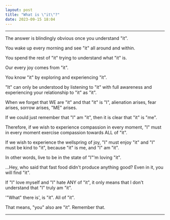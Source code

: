 ```yaml
---
layout: post
title: "What is \"it\"?"
date: 2023-09-15 18:04
---
```


---

The answer is blindingly obvious once you understand "it".

You wake up every morning and see "it" all around and within.

You spend the rest of "it" trying to understand what "it" is.

Our every joy comes from "it".

You know "it" by exploring and experiencing "it".

"It" can only be understood by listening to "it" with full awareness and experiencing your relationship to "it" as "it".

When we forget that WE are "it" and that "it" is "I", alienation arises, fear arises, sorrow arises, "ME" arises.

If we could just remember that "I" am "it", then it is clear that "it" is "me".

Therefore, if we wish to experience compassion in every moment, "I" must in every moment exercise compassion towards ALL of "it".

If we wish to experience the wellspring of joy, "I" must enjoy "it" and "I" must be kind to "it", because "it" is me, and "I" am "it".

In other words, live to be in the state of "I"'m loving "it".

...Hey, who said that fast food didn't produce anything good? Even in it, you will find "it".

If "I" love myself and "I" hate ANY of "it", it only means that I don't understand that "I" truly am "it".

'"What" there is', is "it". All of "it".

That means, "you" also are "it". Remember that.

---

